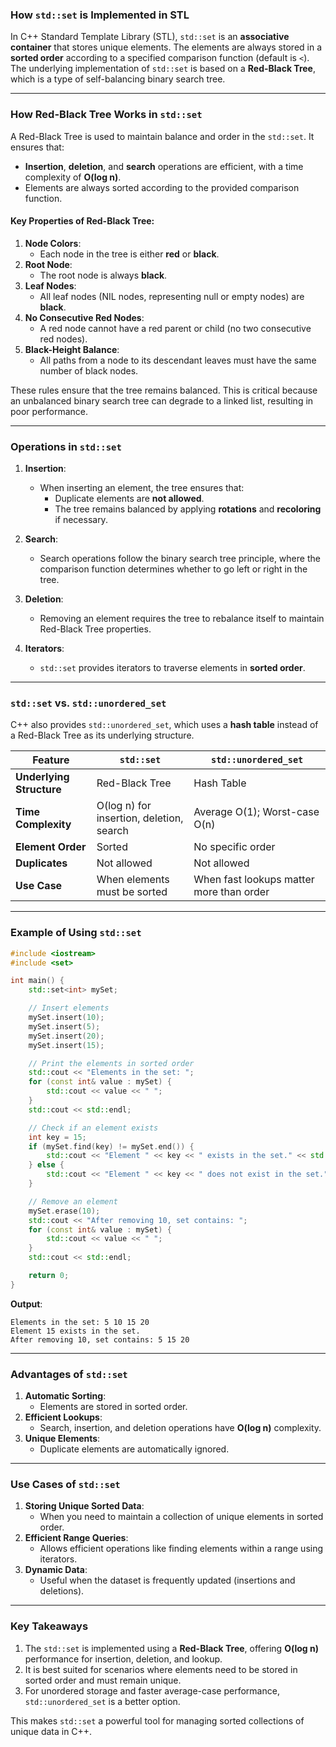 ### **How `std::set` is Implemented in STL**

In C++ Standard Template Library (STL), `std::set` is an **associative container** that stores unique elements. The elements are always stored in a **sorted order** according to a specified comparison function (default is `<`). The underlying implementation of `std::set` is based on a **Red-Black Tree**, which is a type of self-balancing binary search tree.

---

### **How Red-Black Tree Works in `std::set`**

A Red-Black Tree is used to maintain balance and order in the `std::set`. It ensures that:
- **Insertion**, **deletion**, and **search** operations are efficient, with a time complexity of **O(log n)**.
- Elements are always sorted according to the provided comparison function.

#### **Key Properties of Red-Black Tree**:
1. **Node Colors**:
   - Each node in the tree is either **red** or **black**.
2. **Root Node**:
   - The root node is always **black**.
3. **Leaf Nodes**:
   - All leaf nodes (NIL nodes, representing null or empty nodes) are **black**.
4. **No Consecutive Red Nodes**:
   - A red node cannot have a red parent or child (no two consecutive red nodes).
5. **Black-Height Balance**:
   - All paths from a node to its descendant leaves must have the same number of black nodes.

These rules ensure that the tree remains balanced. This is critical because an unbalanced binary search tree can degrade to a linked list, resulting in poor performance.

---

### **Operations in `std::set`**

1. **Insertion**:
   - When inserting an element, the tree ensures that:
     - Duplicate elements are **not allowed**.
     - The tree remains balanced by applying **rotations** and **recoloring** if necessary.

2. **Search**:
   - Search operations follow the binary search tree principle, where the comparison function determines whether to go left or right in the tree.

3. **Deletion**:
   - Removing an element requires the tree to rebalance itself to maintain Red-Black Tree properties.

4. **Iterators**:
   - `std::set` provides iterators to traverse elements in **sorted order**.

---

### **`std::set` vs. `std::unordered_set`**

C++ also provides `std::unordered_set`, which uses a **hash table** instead of a Red-Black Tree as its underlying structure.

| Feature                  | `std::set`                          | `std::unordered_set`                  |
|--------------------------|--------------------------------------|---------------------------------------|
| **Underlying Structure** | Red-Black Tree                     | Hash Table                            |
| **Time Complexity**      | O(log n) for insertion, deletion, search | Average O(1); Worst-case O(n)       |
| **Element Order**        | Sorted                             | No specific order                    |
| **Duplicates**           | Not allowed                        | Not allowed                          |
| **Use Case**             | When elements must be sorted        | When fast lookups matter more than order |

---

### **Example of Using `std::set`**
```cpp
#include <iostream>
#include <set>

int main() {
    std::set<int> mySet;

    // Insert elements
    mySet.insert(10);
    mySet.insert(5);
    mySet.insert(20);
    mySet.insert(15);

    // Print the elements in sorted order
    std::cout << "Elements in the set: ";
    for (const int& value : mySet) {
        std::cout << value << " ";
    }
    std::cout << std::endl;

    // Check if an element exists
    int key = 15;
    if (mySet.find(key) != mySet.end()) {
        std::cout << "Element " << key << " exists in the set." << std::endl;
    } else {
        std::cout << "Element " << key << " does not exist in the set." << std::endl;
    }

    // Remove an element
    mySet.erase(10);
    std::cout << "After removing 10, set contains: ";
    for (const int& value : mySet) {
        std::cout << value << " ";
    }
    std::cout << std::endl;

    return 0;
}
```

**Output**:
```
Elements in the set: 5 10 15 20
Element 15 exists in the set.
After removing 10, set contains: 5 15 20
```

---

### **Advantages of `std::set`**

1. **Automatic Sorting**:
   - Elements are stored in sorted order.
2. **Efficient Lookups**:
   - Search, insertion, and deletion operations have **O(log n)** complexity.
3. **Unique Elements**:
   - Duplicate elements are automatically ignored.

---

### **Use Cases of `std::set`**
1. **Storing Unique Sorted Data**:
   - When you need to maintain a collection of unique elements in sorted order.
2. **Efficient Range Queries**:
   - Allows efficient operations like finding elements within a range using iterators.
3. **Dynamic Data**:
   - Useful when the dataset is frequently updated (insertions and deletions).

---

### **Key Takeaways**
1. The `std::set` is implemented using a **Red-Black Tree**, offering **O(log n)** performance for insertion, deletion, and lookup.
2. It is best suited for scenarios where elements need to be stored in sorted order and must remain unique.
3. For unordered storage and faster average-case performance, `std::unordered_set` is a better option.

This makes `std::set` a powerful tool for managing sorted collections of unique data in C++.